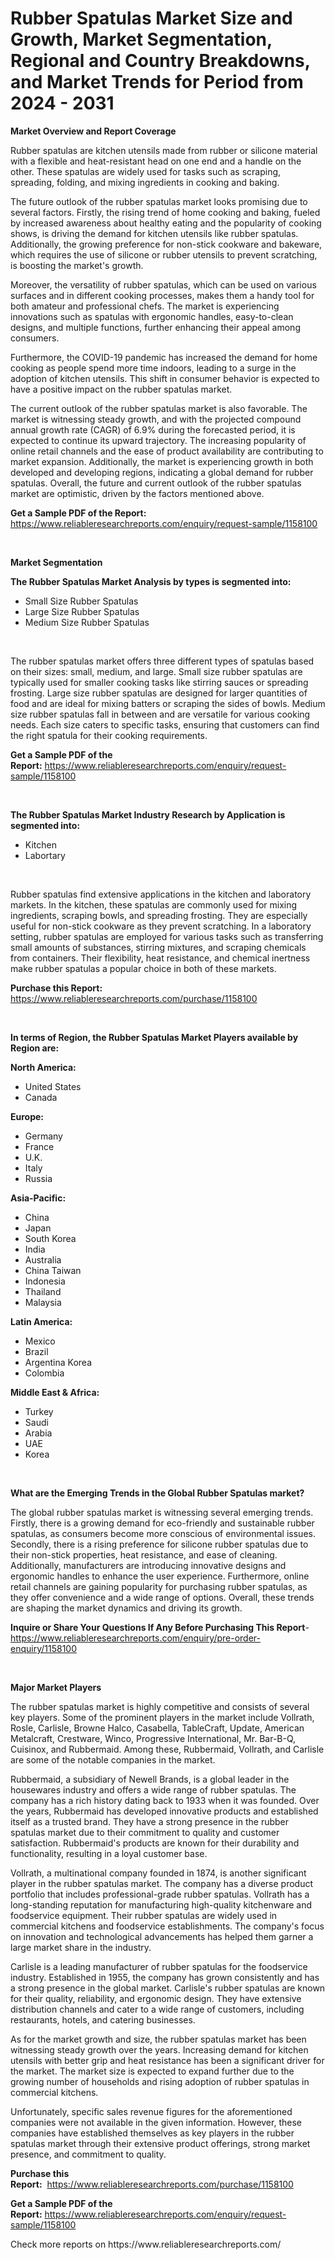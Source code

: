<p><h1>Rubber Spatulas Market Size and Growth, Market Segmentation, Regional and Country Breakdowns, and Market Trends for Period from 2024 -  2031</h1></p><p><strong>Market Overview and Report Coverage</strong></p>
<p><p>Rubber spatulas are kitchen utensils made from rubber or silicone material with a flexible and heat-resistant head on one end and a handle on the other. These spatulas are widely used for tasks such as scraping, spreading, folding, and mixing ingredients in cooking and baking.</p><p>The future outlook of the rubber spatulas market looks promising due to several factors. Firstly, the rising trend of home cooking and baking, fueled by increased awareness about healthy eating and the popularity of cooking shows, is driving the demand for kitchen utensils like rubber spatulas. Additionally, the growing preference for non-stick cookware and bakeware, which requires the use of silicone or rubber utensils to prevent scratching, is boosting the market's growth.</p><p>Moreover, the versatility of rubber spatulas, which can be used on various surfaces and in different cooking processes, makes them a handy tool for both amateur and professional chefs. The market is experiencing innovations such as spatulas with ergonomic handles, easy-to-clean designs, and multiple functions, further enhancing their appeal among consumers.</p><p>Furthermore, the COVID-19 pandemic has increased the demand for home cooking as people spend more time indoors, leading to a surge in the adoption of kitchen utensils. This shift in consumer behavior is expected to have a positive impact on the rubber spatulas market.</p><p>The current outlook of the rubber spatulas market is also favorable. The market is witnessing steady growth, and with the projected compound annual growth rate (CAGR) of 6.9% during the forecasted period, it is expected to continue its upward trajectory. The increasing popularity of online retail channels and the ease of product availability are contributing to market expansion. Additionally, the market is experiencing growth in both developed and developing regions, indicating a global demand for rubber spatulas. Overall, the future and current outlook of the rubber spatulas market are optimistic, driven by the factors mentioned above.</p></p>
<p><strong>Get a Sample PDF of the Report:</strong> <a href="https://www.reliableresearchreports.com/enquiry/request-sample/1158100">https://www.reliableresearchreports.com/enquiry/request-sample/1158100</a></p>
<p>&nbsp;</p>
<p><strong>Market Segmentation</strong></p>
<p><strong>The Rubber Spatulas Market Analysis by types is segmented into:</strong></p>
<p><ul><li>Small Size Rubber Spatulas</li><li>Large Size Rubber Spatulas</li><li>Medium Size Rubber Spatulas</li></ul></p>
<p>&nbsp;</p>
<p><p>The rubber spatulas market offers three different types of spatulas based on their sizes: small, medium, and large. Small size rubber spatulas are typically used for smaller cooking tasks like stirring sauces or spreading frosting. Large size rubber spatulas are designed for larger quantities of food and are ideal for mixing batters or scraping the sides of bowls. Medium size rubber spatulas fall in between and are versatile for various cooking needs. Each size caters to specific tasks, ensuring that customers can find the right spatula for their cooking requirements.</p></p>
<p><strong>Get a Sample PDF of the Report:</strong>&nbsp;<a href="https://www.reliableresearchreports.com/enquiry/request-sample/1158100">https://www.reliableresearchreports.com/enquiry/request-sample/1158100</a></p>
<p>&nbsp;</p>
<p><strong>The Rubber Spatulas Market Industry Research by Application is segmented into:</strong></p>
<p><ul><li>Kitchen</li><li>Labortary</li></ul></p>
<p>&nbsp;</p>
<p><p>Rubber spatulas find extensive applications in the kitchen and laboratory markets. In the kitchen, these spatulas are commonly used for mixing ingredients, scraping bowls, and spreading frosting. They are especially useful for non-stick cookware as they prevent scratching. In a laboratory setting, rubber spatulas are employed for various tasks such as transferring small amounts of substances, stirring mixtures, and scraping chemicals from containers. Their flexibility, heat resistance, and chemical inertness make rubber spatulas a popular choice in both of these markets.</p></p>
<p><strong>Purchase this Report:</strong>&nbsp; <a href="https://www.reliableresearchreports.com/purchase/1158100">https://www.reliableresearchreports.com/purchase/1158100</a></p>
<p>&nbsp;</p>
<p><strong>In terms of Region, the Rubber Spatulas Market Players available by Region are:</strong></p>
<p>
    <p> <strong> North America: </strong>
        <ul>
            <li>United States</li>
            <li>Canada</li>
        </ul>
        </p> 
    <p> <strong> Europe: </strong>
        <ul>
            <li>Germany</li>
            <li>France</li>
            <li>U.K.</li>
            <li>Italy</li>
            <li>Russia</li>
        </ul>
        </p> 
    <p> <strong> Asia-Pacific: </strong>
        <ul>
            <li>China</li>
            <li>Japan</li>
            <li>South Korea</li>
            <li>India</li>
            <li>Australia</li>
            <li>China Taiwan</li>
            <li>Indonesia</li>
            <li>Thailand</li>
            <li>Malaysia</li>
        </ul>
        </p> 
    <p> <strong> Latin America: </strong>
        <ul>
            <li>Mexico</li>
            <li>Brazil</li>
            <li>Argentina Korea</li>
            <li>Colombia</li>
        </ul>
        </p> 
    <p> <strong> Middle East & Africa: </strong>
        <ul>
            <li>Turkey</li>
            <li>Saudi</li>
            <li>Arabia</li>
            <li>UAE</li>
            <li>Korea</li>
        </ul>
    </p>
    </p>
<p>&nbsp;</p>
<p><strong>What are the Emerging Trends in the Global Rubber Spatulas market?</strong></p>
<p><p>The global rubber spatulas market is witnessing several emerging trends. Firstly, there is a growing demand for eco-friendly and sustainable rubber spatulas, as consumers become more conscious of environmental issues. Secondly, there is a rising preference for silicone rubber spatulas due to their non-stick properties, heat resistance, and ease of cleaning. Additionally, manufacturers are introducing innovative designs and ergonomic handles to enhance the user experience. Furthermore, online retail channels are gaining popularity for purchasing rubber spatulas, as they offer convenience and a wide range of options. Overall, these trends are shaping the market dynamics and driving its growth.</p></p>
<p><strong>Inquire or Share Your Questions If Any Before Purchasing This Report</strong>- <a href="https://www.reliableresearchreports.com/enquiry/pre-order-enquiry/1158100">https://www.reliableresearchreports.com/enquiry/pre-order-enquiry/1158100</a></p>
<p>&nbsp;</p>
<p><strong>Major Market Players</strong></p>
<p><p>The rubber spatulas market is highly competitive and consists of several key players. Some of the prominent players in the market include Vollrath, Rosle, Carlisle, Browne Halco, Casabella, TableCraft, Update, American Metalcraft, Crestware, Winco, Progressive International, Mr. Bar-B-Q, Cuisinox, and Rubbermaid. Among these, Rubbermaid, Vollrath, and Carlisle are some of the notable companies in the market.</p><p>Rubbermaid, a subsidiary of Newell Brands, is a global leader in the housewares industry and offers a wide range of rubber spatulas. The company has a rich history dating back to 1933 when it was founded. Over the years, Rubbermaid has developed innovative products and established itself as a trusted brand. They have a strong presence in the rubber spatulas market due to their commitment to quality and customer satisfaction. Rubbermaid's products are known for their durability and functionality, resulting in a loyal customer base.</p><p>Vollrath, a multinational company founded in 1874, is another significant player in the rubber spatulas market. The company has a diverse product portfolio that includes professional-grade rubber spatulas. Vollrath has a long-standing reputation for manufacturing high-quality kitchenware and foodservice equipment. Their rubber spatulas are widely used in commercial kitchens and foodservice establishments. The company's focus on innovation and technological advancements has helped them garner a large market share in the industry.</p><p>Carlisle is a leading manufacturer of rubber spatulas for the foodservice industry. Established in 1955, the company has grown consistently and has a strong presence in the global market. Carlisle's rubber spatulas are known for their quality, reliability, and ergonomic design. They have extensive distribution channels and cater to a wide range of customers, including restaurants, hotels, and catering businesses.</p><p>As for the market growth and size, the rubber spatulas market has been witnessing steady growth over the years. Increasing demand for kitchen utensils with better grip and heat resistance has been a significant driver for the market. The market size is expected to expand further due to the growing number of households and rising adoption of rubber spatulas in commercial kitchens.</p><p>Unfortunately, specific sales revenue figures for the aforementioned companies were not available in the given information. However, these companies have established themselves as key players in the rubber spatulas market through their extensive product offerings, strong market presence, and commitment to quality.</p></p>
<p><strong>Purchase this Report:</strong>&nbsp;&nbsp;<a href="https://www.reliableresearchreports.com/purchase/1158100">https://www.reliableresearchreports.com/purchase/1158100</a></p>
<p></p>
<p><strong>Get a Sample PDF of the Report:</strong>&nbsp;<a href="https://www.reliableresearchreports.com/enquiry/request-sample/1158100">https://www.reliableresearchreports.com/enquiry/request-sample/1158100</a></p>
<p>Check more reports on https://www.reliableresearchreports.com/</p>